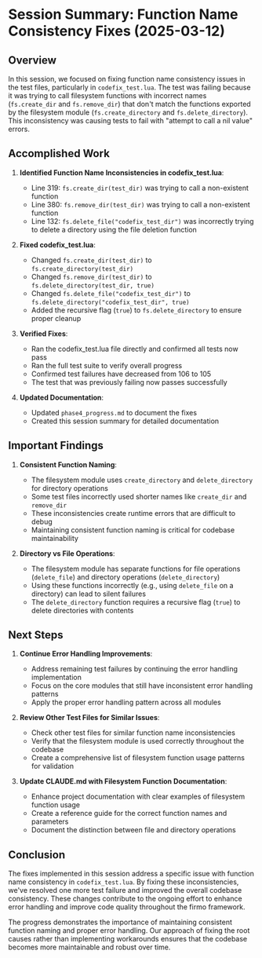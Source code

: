 # Session Summary: Function Name Consistency Fixes (2025-03-12)

## Overview

In this session, we focused on fixing function name consistency issues in the test files, particularly in `codefix_test.lua`. The test was failing because it was trying to call filesystem functions with incorrect names (`fs.create_dir` and `fs.remove_dir`) that don't match the functions exported by the filesystem module (`fs.create_directory` and `fs.delete_directory`). This inconsistency was causing tests to fail with "attempt to call a nil value" errors.

## Accomplished Work

1. **Identified Function Name Inconsistencies in codefix_test.lua**:
   - Line 319: `fs.create_dir(test_dir)` was trying to call a non-existent function
   - Line 380: `fs.remove_dir(test_dir)` was trying to call a non-existent function
   - Line 132: `fs.delete_file("codefix_test_dir")` was incorrectly trying to delete a directory using the file deletion function

2. **Fixed codefix_test.lua**:
   - Changed `fs.create_dir(test_dir)` to `fs.create_directory(test_dir)`
   - Changed `fs.remove_dir(test_dir)` to `fs.delete_directory(test_dir, true)`
   - Changed `fs.delete_file("codefix_test_dir")` to `fs.delete_directory("codefix_test_dir", true)`
   - Added the recursive flag (`true`) to `fs.delete_directory` to ensure proper cleanup

3. **Verified Fixes**:
   - Ran the codefix_test.lua file directly and confirmed all tests now pass
   - Ran the full test suite to verify overall progress
   - Confirmed test failures have decreased from 106 to 105
   - The test that was previously failing now passes successfully

4. **Updated Documentation**:
   - Updated `phase4_progress.md` to document the fixes
   - Created this session summary for detailed documentation

## Important Findings

1. **Consistent Function Naming**:
   - The filesystem module uses `create_directory` and `delete_directory` for directory operations
   - Some test files incorrectly used shorter names like `create_dir` and `remove_dir`
   - These inconsistencies create runtime errors that are difficult to debug
   - Maintaining consistent function naming is critical for codebase maintainability

2. **Directory vs File Operations**:
   - The filesystem module has separate functions for file operations (`delete_file`) and directory operations (`delete_directory`)
   - Using these functions incorrectly (e.g., using `delete_file` on a directory) can lead to silent failures
   - The `delete_directory` function requires a recursive flag (`true`) to delete directories with contents

## Next Steps

1. **Continue Error Handling Improvements**:
   - Address remaining test failures by continuing the error handling implementation
   - Focus on the core modules that still have inconsistent error handling patterns
   - Apply the proper error handling pattern across all modules

2. **Review Other Test Files for Similar Issues**:
   - Check other test files for similar function name inconsistencies
   - Verify that the filesystem module is used correctly throughout the codebase
   - Create a comprehensive list of filesystem function usage patterns for validation

3. **Update CLAUDE.md with Filesystem Function Documentation**:
   - Enhance project documentation with clear examples of filesystem function usage
   - Create a reference guide for the correct function names and parameters
   - Document the distinction between file and directory operations

## Conclusion

The fixes implemented in this session address a specific issue with function name consistency in `codefix_test.lua`. By fixing these inconsistencies, we've resolved one more test failure and improved the overall codebase consistency. These changes contribute to the ongoing effort to enhance error handling and improve code quality throughout the firmo framework.

The progress demonstrates the importance of maintaining consistent function naming and proper error handling. Our approach of fixing the root causes rather than implementing workarounds ensures that the codebase becomes more maintainable and robust over time.